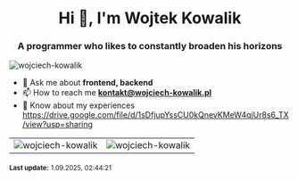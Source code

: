 <h1 align="center">Hi 👋, I'm Wojtek Kowalik</h1>
<h3 align="center">A programmer who likes to constantly broaden his horizons</h3>
<p align="left"> <img src="https://komarev.com/ghpvc/?username=wojciech-kowalik&label=Profile%20views&color=0e75b6&style=flat" alt="wojciech-kowalik" /></p>
<ul>
<li>💬 Ask me about <strong>frontend, backend</strong></li>
<li>📫 How to reach me <strong><a href="mailto:kontakt@wojciech-kowalik.pl">kontakt@wojciech-kowalik.pl</a></strong></li>
<li>📄 Know about my experiences <a href="https://drive.google.com/file/d/1sDfjupYssCU0kQnevKMeW4qjUr8s6_TX/view?usp=sharing">https://drive.google.com/file/d/1sDfjupYssCU0kQnevKMeW4qjUr8s6_TX/view?usp=sharing</a></li>
</ul>
<table align="center" cellspacing="0" cellpadding="0">
    <tr>
        <td>
              <img align="center" src="https://github-readme-stats.vercel.app/api?username=wojciech-kowalik&show_icons=true&count_private=true" alt="wojciech-kowalik" />
        </td>
        <td>
        <img align="center" src="https://github-readme-stats.vercel.app/api/top-langs?username=wojciech-kowalik&show_icons=true&locale=en&layout=compact" alt="wojciech-kowalik" /></td>
    </tr>
</table>
<b style="font-size: smaller;">Last update:</b> <span style="font-size: smaller;">1.09.2025, 02:44:21</span>